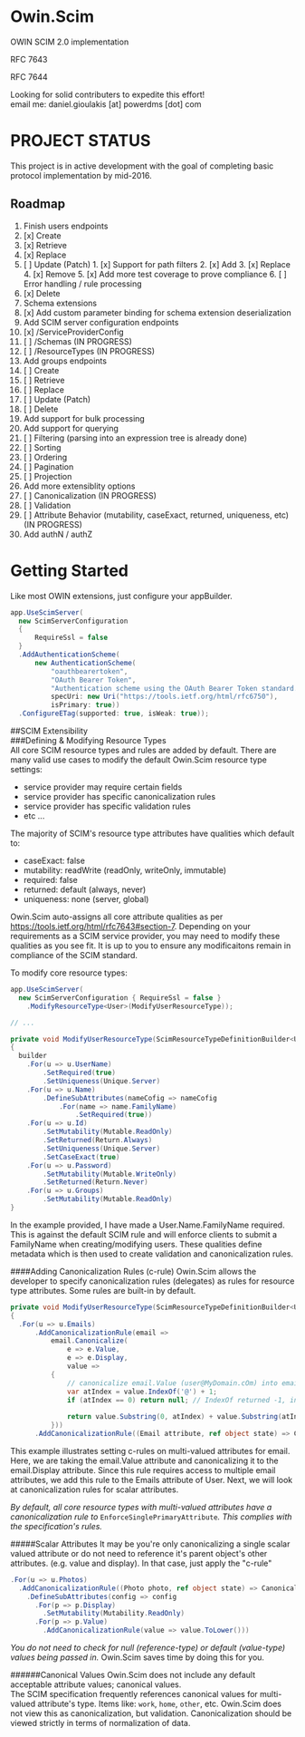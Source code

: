 # Owin.Scim
OWIN SCIM 2.0 implementation

RFC 7643

RFC 7644

Looking for solid contributers to expedite this effort!  
email me:  daniel.gioulakis [at] powerdms [dot] com

PROJECT STATUS
==============
This project is in active development with the goal of completing basic protocol implementation by mid-2016.

Roadmap
-------

1. Finish users endpoints
  1. [x] Create  
  2. [x] Retrieve  
  3. [x] Replace  
  4. [ ] Update (Patch)
    1. [x] Support for path filters
    2. [x] Add
    3. [x] Replace
    4. [x] Remove
    5. [x] Add more test coverage to prove compliance
    6. [ ] Error handling / rule processing
  5. [x] Delete  
2. Schema extensions
  1. [x] Add custom parameter binding for schema extension deserialization
3. Add SCIM server configuration endpoints
  1. [x] /ServiceProviderConfig
  2. [ ] /Schemas (IN PROGRESS)
  3. [ ] /ResourceTypes (IN PROGRESS)
4. Add groups endpoints
  1. [ ] Create
  2. [ ] Retrieve
  3. [ ] Replace
  4. [ ] Update (Patch)
  5. [ ] Delete
5. Add support for bulk processing
6. Add support for querying
  1. [ ] Filtering (parsing into an expression tree is already done)
  2. [ ] Sorting
  3. [ ] Ordering
  4. [ ] Pagination
  5. [ ] Projection
7. Add more extensiblity options
  1. [ ] Canonicalization (IN PROGRESS)
  2. [ ] Validation
  3. [ ] Attribute Behavior (mutability, caseExact, returned, uniqueness, etc) (IN PROGRESS)
8. Add authN / authZ

Getting Started
===============
Like most OWIN extensions, just configure your appBuilder.  
```csharp
app.UseScimServer(
  new ScimServerConfiguration
  {
      RequireSsl = false
  }
  .AddAuthenticationScheme(
      new AuthenticationScheme(
          "oauthbearertoken",
          "OAuth Bearer Token",
          "Authentication scheme using the OAuth Bearer Token standard.", 
          specUri: new Uri("https://tools.ietf.org/html/rfc6750"),
          isPrimary: true))
  .ConfigureETag(supported: true, isWeak: true));
```

##SCIM Extensibility  
###Defining & Modifying Resource Types  
All core SCIM resource types and rules are added by default.  There are many valid use cases to modify the default Owin.Scim resource type settings:  
* service provider may require certain fields  
* service provider has specific canonicalization rules  
* service provider has specific validation rules  
* etc ...  

The majority of SCIM's resource type attributes have qualities which default to:  
* caseExact: false  
* mutability: readWrite (readOnly, writeOnly, immutable)  
* required: false  
* returned: default (always, never)  
* uniqueness: none (server, global)  

Owin.Scim auto-assigns all core attribute qualities as per https://tools.ietf.org/html/rfc7643#section-7.  Depending on your requirements as a SCIM service provider, you may need to modify these qualities as you see fit.  It is up to you to ensure any modificaitons remain in compliance of the SCIM standard.

To modify core resource types:
```csharp
app.UseScimServer(
  new ScimServerConfiguration { RequireSsl = false }
    .ModifyResourceType<User>(ModifyUserResourceType));

// ...

private void ModifyUserResourceType(ScimResourceTypeDefinitionBuilder<User> builder)
{
  builder
    .For(u => u.UserName)
        .SetRequired(true)
        .SetUniqueness(Unique.Server)
    .For(u => u.Name)
        .DefineSubAttributes(nameCofig => nameCofig
            .For(name => name.FamilyName)
                .SetRequired(true))
    .For(u => u.Id)
        .SetMutability(Mutable.ReadOnly)
        .SetReturned(Return.Always)
        .SetUniqueness(Unique.Server)
        .SetCaseExact(true)
    .For(u => u.Password)
        .SetMutability(Mutable.WriteOnly)
        .SetReturned(Return.Never)
    .For(u => u.Groups)
        .SetMutability(Mutable.ReadOnly)
}
```
In the example provided, I have made a User.Name.FamilyName required.  This is against the default SCIM rule and will enforce clients to submit a FamilyName when creating/modifying users.  These qualities define metadata which is then used to create validation and canonicalization rules.

####Adding Canonicalization Rules (c-rule)
Owin.Scim allows the developer to specify canonicalization rules (delegates) as rules for resource type attributes. Some rules are built-in by default.

```csharp
private void ModifyUserResourceType(ScimResourceTypeDefinitionBuilder<User> builder)
{
  .For(u => u.Emails)
      .AddCanonicalizationRule(email => 
          email.Canonicalize(
              e => e.Value, 
              e => e.Display, 
              value =>
          {
              // canonicalize email.Value (user@MyDomain.cOm) into email.Display (user@mydomain.com)
              var atIndex = value.IndexOf('@') + 1;
              if (atIndex == 0) return null; // IndexOf returned -1, invalid email
                              
              return value.Substring(0, atIndex) + value.Substring(atIndex).ToLower();
          }))
      .AddCanonicalizationRule((Email attribute, ref object state) => Canonicalization.EnforceSinglePrimaryAttribute(attribute, ref state))
```
This example illustrates setting c-rules on multi-valued attributes for email.  Here, we are taking the email.Value attribute and canonicalizing it to the email.Display attribute.  Since this rule requires access to multiple email attributes, we add this rule to the Emails attribute of User.  Next, we will look at canonicalization rules for scalar attributes.

*By default, all core resource types with multi-valued attributes have a canonicalization rule to* `EnforceSinglePrimaryAttribute`*.  This complies with the specification's rules.*

#####Scalar Attributes
It may be you're only canonicalizing a single scalar valued attribute or do not need to reference it's parent object's other attributes. (e.g. value and display).  In that case, just apply the "c-rule" 
```csharp
.For(u => u.Photos)
  .AddCanonicalizationRule((Photo photo, ref object state) => Canonicalization.EnforceSinglePrimaryAttribute(photo, ref state))
    .DefineSubAttributes(config => config
      .For(p => p.Display)
        .SetMutability(Mutability.ReadOnly)
      .For(p => p.Value)
        .AddCanonicalizationRule(value => value.ToLower()))
```

*You do not need to check for null (reference-type) or default (value-type) values being passed in.*  Owin.Scim saves time by doing this for you.

######Canonical Values
Owin.Scim does not include any default acceptable attribute values; canonical values.  
The SCIM specification frequently references canonical values for multi-valued attribute's type.  Items like: `work`, `home`, `other`, etc.  Owin.Scim does not view this as canonicalization, but validation.  Canonicalization should be viewed strictly in terms of normalization of data.
